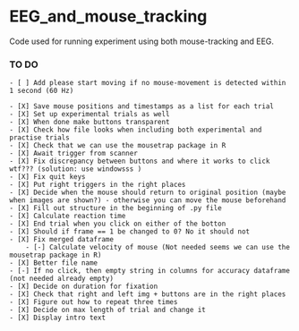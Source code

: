 # EEG_and_mouse_tracking
Code used for running experiment using both mouse-tracking and EEG.

### TO DO
   
    - [ ] Add please start moving if no mouse-movement is detected within 1 second (60 Hz)
    
    - [X] Save mouse positions and timestamps as a list for each trial
    - [X] Set up experimental trials as well
    - [X] When done make buttons transparent   
    - [X] Check how file looks when including both experimental and practise trials
    - [X] Check that we can use the mousetrap package in R 
    - [X] Await trigger from scanner
    - [X] Fix discrepancy between buttons and where it works to click wtf??? (solution: use windowsss )
    - [X] Fix quit keys
    - [X] Put right triggers in the right places    
    - [X] Decide when the mouse should return to original position (maybe when images are shown?) - otherwise you can move the mouse beforehand
    - [X] Fill out structure in the beginning of .py file
    - [X] Calculate reaction time
    - [X] End trial when you click on either of the botton    
    - [X] Should if frame == 1 be changed to 0? No it should not
    - [X] Fix merged dataframe
        - [-] Calculate velocity of mouse (Not needed seems we can use the mousetrap package in R)
    - [X] Better file name
    - [-] If no click, then empty string in columns for accuracy dataframe (not needed already empty)
    - [X] Decide on duration for fixation
    - [X] Check that right and left img + buttons are in the right places
    - [X] Figure out how to repeat three times
    - [X] Decide on max length of trial and change it
    - [X] Display intro text
